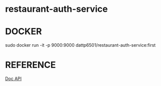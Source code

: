 # restaurant-auth-service
# DOCKER
sudo docker run -it -p 9000:9000 dattp6501/restaurant-auth-service:first
# REFERENCE
[Doc API](https://auth-restaurant-dattp.onrender.com/swagger-ui/index.html)